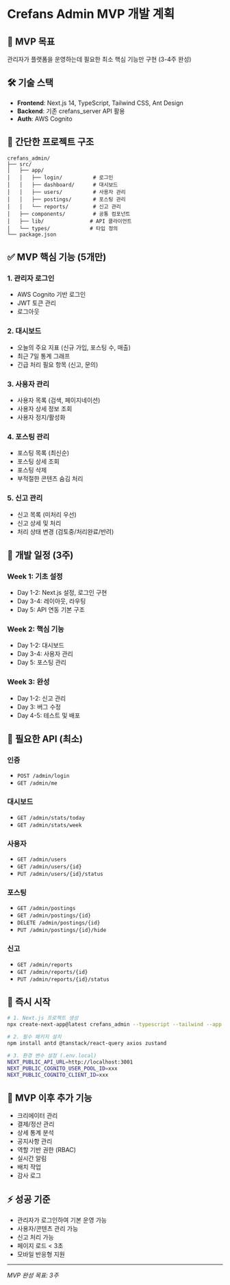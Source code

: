 # Crefans Admin MVP 개발 계획

## 🎯 MVP 목표

관리자가 플랫폼을 운영하는데 필요한 최소 핵심 기능만 구현 (3-4주 완성)

## 🛠 기술 스택

- **Frontend**: Next.js 14, TypeScript, Tailwind CSS, Ant Design
- **Backend**: 기존 crefans_server API 활용
- **Auth**: AWS Cognito

## 📁 간단한 프로젝트 구조

```
crefans_admin/
├── src/
│   ├── app/
│   │   ├── login/          # 로그인
│   │   ├── dashboard/      # 대시보드
│   │   ├── users/          # 사용자 관리
│   │   ├── postings/       # 포스팅 관리
│   │   └── reports/        # 신고 관리
│   ├── components/         # 공통 컴포넌트
│   ├── lib/               # API 클라이언트
│   └── types/             # 타입 정의
└── package.json
```

## ✅ MVP 핵심 기능 (5개만)

### 1. 관리자 로그인

- AWS Cognito 기반 로그인
- JWT 토큰 관리
- 로그아웃

### 2. 대시보드

- 오늘의 주요 지표 (신규 가입, 포스팅 수, 매출)
- 최근 7일 통계 그래프
- 긴급 처리 필요 항목 (신고, 문의)

### 3. 사용자 관리

- 사용자 목록 (검색, 페이지네이션)
- 사용자 상세 정보 조회
- 사용자 정지/활성화

### 4. 포스팅 관리

- 포스팅 목록 (최신순)
- 포스팅 상세 조회
- 포스팅 삭제
- 부적절한 콘텐츠 숨김 처리

### 5. 신고 관리

- 신고 목록 (미처리 우선)
- 신고 상세 및 처리
- 처리 상태 변경 (검토중/처리완료/반려)

## 📅 개발 일정 (3주)

### Week 1: 기초 설정

- Day 1-2: Next.js 설정, 로그인 구현
- Day 3-4: 레이아웃, 라우팅
- Day 5: API 연동 기본 구조

### Week 2: 핵심 기능

- Day 1-2: 대시보드
- Day 3-4: 사용자 관리
- Day 5: 포스팅 관리

### Week 3: 완성

- Day 1-2: 신고 관리
- Day 3: 버그 수정
- Day 4-5: 테스트 및 배포

## 🔌 필요한 API (최소)

### 인증

- `POST /admin/login`
- `GET /admin/me`

### 대시보드

- `GET /admin/stats/today`
- `GET /admin/stats/week`

### 사용자

- `GET /admin/users`
- `GET /admin/users/{id}`
- `PUT /admin/users/{id}/status`

### 포스팅

- `GET /admin/postings`
- `GET /admin/postings/{id}`
- `DELETE /admin/postings/{id}`
- `PUT /admin/postings/{id}/hide`

### 신고

- `GET /admin/reports`
- `GET /admin/reports/{id}`
- `PUT /admin/reports/{id}/status`

## 🚀 즉시 시작

```bash
# 1. Next.js 프로젝트 생성
npx create-next-app@latest crefans_admin --typescript --tailwind --app

# 2. 필수 패키지 설치
npm install antd @tanstack/react-query axios zustand

# 3. 환경 변수 설정 (.env.local)
NEXT_PUBLIC_API_URL=http://localhost:3001
NEXT_PUBLIC_COGNITO_USER_POOL_ID=xxx
NEXT_PUBLIC_COGNITO_CLIENT_ID=xxx
```

## 📝 MVP 이후 추가 기능

- 크리에이터 관리
- 결제/정산 관리
- 상세 통계 분석
- 공지사항 관리
- 역할 기반 권한 (RBAC)
- 실시간 알림
- 배치 작업
- 감사 로그

## ⚡ 성공 기준

- 관리자가 로그인하여 기본 운영 가능
- 사용자/콘텐츠 관리 가능
- 신고 처리 가능
- 페이지 로드 < 3초
- 모바일 반응형 지원

---

_MVP 완성 목표: 3주_

